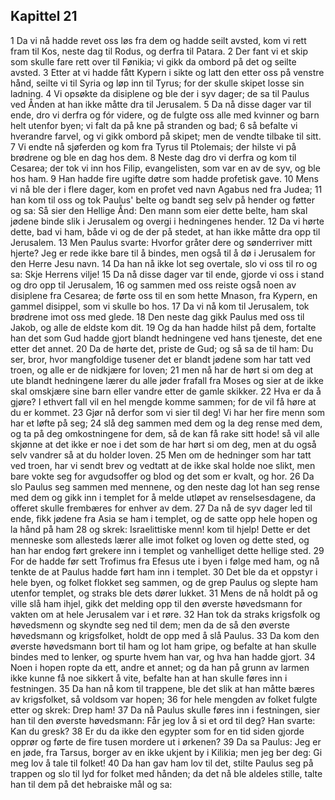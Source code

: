 ## Kapittel 21

1 Da vi nå hadde revet oss løs fra dem og hadde seilt avsted, kom vi rett fram til Kos, neste dag til Rodus, og derfra til Patara.
2 Der fant vi et skip som skulle fare rett over til Fønikia; vi gikk da ombord på det og seilte avsted.
3 Etter at vi hadde fått Kypern i sikte og latt den etter oss på venstre hånd, seilte vi til Syria og løp inn til Tyrus; for der skulle skipet losse sin ladning.
4 Vi opsøkte da disiplene og ble der i syv dager; de sa til Paulus ved Ånden at han ikke måtte dra til Jerusalem.
5 Da nå disse dager var til ende, dro vi derfra og fór videre, og de fulgte oss alle med kvinner og barn helt utenfor byen; vi falt da på kne på stranden og bad;
6 så befalte vi hverandre farvel, og vi gikk ombord på skipet; men de vendte tilbake til sitt.
7 Vi endte nå sjøferden og kom fra Tyrus til Ptolemais; der hilste vi på brødrene og ble en dag hos dem.
8 Neste dag dro vi derfra og kom til Cesarea; der tok vi inn hos Filip, evangelisten, som var en av de syv, og ble hos ham.
9 Han hadde fire ugifte døtre som hadde profetisk gave.
10 Mens vi nå ble der i flere dager, kom en profet ved navn Agabus ned fra Judea;
11 han kom til oss og tok Paulus' belte og bandt seg selv på hender og føtter og sa: Så sier den Hellige Ånd: Den mann som eier dette belte, ham skal jødene binde slik i Jerusalem og overgi i hedningenes hender.
12 Da vi hørte dette, bad vi ham, både vi og de der på stedet, at han ikke måtte dra opp til Jerusalem.
13 Men Paulus svarte: Hvorfor gråter dere og sønderriver mitt hjerte? Jeg er rede ikke bare til å bindes, men også til å dø i Jerusalem for den Herre Jesu navn.
14 Da han nå ikke lot seg overtale, slo vi oss til ro og sa: Skje Herrens vilje!
15 Da nå disse dager var til ende, gjorde vi oss i stand og dro opp til Jerusalem,
16 og sammen med oss reiste også noen av disiplene fra Cesarea; de førte oss til en som hette Mnason, fra Kypern, en gammel disippel, som vi skulle bo hos.
17 Da vi nå kom til Jerusalem, tok brødrene imot oss med glede.
18 Den neste dag gikk Paulus med oss til Jakob, og alle de eldste kom dit.
19 Og da han hadde hilst på dem, fortalte han det som Gud hadde gjort blandt hedningene ved hans tjeneste, det ene etter det annet.
20 Da de hørte det, priste de Gud; og så sa de til ham: Du ser, bror, hvor mangfoldige tusener det er blandt jødene som har tatt ved troen, og alle er de nidkjære for loven;
21 men nå har de hørt si om deg at ute blandt hedningene lærer du alle jøder frafall fra Moses og sier at de ikke skal omskjære sine barn eller vandre etter de gamle skikker.
22 Hva er da å gjøre? I ethvert fall vil en hel mengde komme sammen; for de vil få høre at du er kommet.
23 Gjør nå derfor som vi sier til deg! Vi har her fire menn som har et løfte på seg;
24 slå deg sammen med dem og la deg rense med dem, og ta på deg omkostningene for dem, så de kan få rake sitt hode! så vil alle skjønne at det ikke er noe i det som de har hørt si om deg, men at du også selv vandrer så at du holder loven.
25 Men om de hedninger som har tatt ved troen, har vi sendt brev og vedtatt at de ikke skal holde noe slikt, men bare vokte seg for avgudsoffer og blod og det som er kvalt, og hor.
26 Da slo Paulus seg sammen med mennene, og den neste dag lot han seg rense med dem og gikk inn i templet for å melde utløpet av renselsesdagene, da offeret skulle frembæres for enhver av dem.
27 Da nå de syv dager led til ende, fikk jødene fra Asia se ham i templet, og de satte opp hele hopen og la hånd på ham
28 og skrek: Israelittiske menn! kom til hjelp! Dette er det menneske som allesteds lærer alle imot folket og loven og dette sted, og han har endog ført grekere inn i templet og vanhelliget dette hellige sted.
29 For de hadde før sett Trofimus fra Efesus ute i byen i følge med ham, og nå tenkte de at Paulus hadde ført ham inn i templet.
30 Det ble da et oppstyr i hele byen, og folket flokket seg sammen, og de grep Paulus og slepte ham utenfor templet, og straks ble dets dører lukket.
31 Mens de nå holdt på og ville slå ham ihjel, gikk det melding opp til den øverste høvedsmann for vakten om at hele Jerusalem var i et røre.
32 Han tok da straks krigsfolk og høvedsmenn og skyndte seg ned til dem; men da de så den øverste høvedsmann og krigsfolket, holdt de opp med å slå Paulus.
33 Da kom den øverste høvedsmann bort til ham og lot ham gripe, og befalte at han skulle bindes med to lenker, og spurte hvem han var, og hva han hadde gjort.
34 Noen i hopen ropte da ett, andre et annet; og da han på grunn av larmen ikke kunne få noe sikkert å vite, befalte han at han skulle føres inn i festningen.
35 Da han nå kom til trappene, ble det slik at han måtte bæres av krigsfolket, så voldsom var hopen;
36 for hele mengden av folket fulgte etter og skrek: Drep ham!
37 Da nå Paulus skulle føres inn i festningen, sier han til den øverste høvedsmann: Får jeg lov å si et ord til deg? Han svarte: Kan du gresk?
38 Er du da ikke den egypter som for en tid siden gjorde opprør og førte de fire tusen mordere ut i ørkenen?
39 Da sa Paulus: Jeg er en jøde, fra Tarsus, borger av en ikke ukjent by i Kilikia; men jeg ber deg: Gi meg lov å tale til folket!
40 Da han gav ham lov til det, stilte Paulus seg på trappen og slo til lyd for folket med hånden; da det nå ble aldeles stille, talte han til dem på det hebraiske mål og sa:
